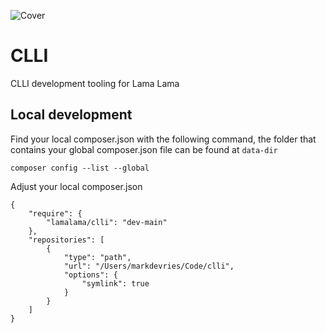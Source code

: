 ![Cover](https://storage.lamalama.nl/lamalama/playheart-cover.jpeg)

# CLLI

CLLI development tooling for Lama Lama

## Local development

Find your local composer.json with the following command, the folder that contains your global composer.json file can be found at `data-dir`

```
composer config --list --global
```

Adjust your local composer.json

```
{
    "require": {
        "lamalama/clli": "dev-main"
    },
    "repositories": [
        {
            "type": "path",
            "url": "/Users/markdevries/Code/clli",
            "options": {
                "symlink": true
            }
        }
    ]
}
```
